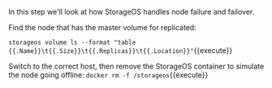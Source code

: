 In this step we'll look at how StorageOS handles node failure and failover.

Find the node that has the master volume for replicated:

`storageos volume ls --format "table {{.Name}}\t{{.Size}}\t{{.Replicas}}\t{{.Location}}"`{{execute}}

Switch to the correct host, then remove the StorageOS container to simulate the node going offline:
`docker rm -f /storageos`{{execute}}
